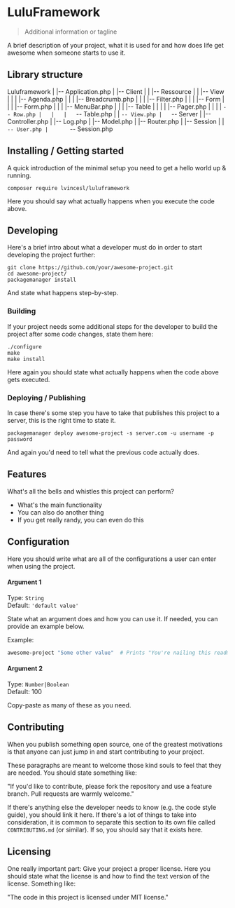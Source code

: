 # LuluFramework
> Additional information or tagline

A brief description of your project, what it is used for and how does life get
awesome when someone starts to use it.

## Library structure

Luluframework
|   |-- Application.php
|   |-- Client
|   |   |-- Ressource
|   |   |-- View
|   |   |   |-- Agenda.php
|   |   |   |-- Breadcrumb.php
|   |   |   |-- Filter.php
|   |   |   |-- Form
|   |   |   |-- Form.php
|   |   |   |-- MenuBar.php
|   |   |   |-- Table
|   |   |   |   |-- Pager.php
|   |   |   |   `-- Row.php
|   |   |   `-- Table.php
|   |   `-- View.php
|   `-- Server
|       |-- Controller.php
|       |-- Log.php
|       |-- Model.php
|       |-- Router.php
|       |-- Session
|       |   `-- User.php
|       `-- Session.php

## Installing / Getting started

A quick introduction of the minimal setup you need to get a hello world up &
running.

```shell
composer require lvincesl/luluframework
```

Here you should say what actually happens when you execute the code above.

## Developing

Here's a brief intro about what a developer must do in order to start developing
the project further:

```shell
git clone https://github.com/your/awesome-project.git
cd awesome-project/
packagemanager install
```

And state what happens step-by-step.

### Building

If your project needs some additional steps for the developer to build the
project after some code changes, state them here:

```shell
./configure
make
make install
```

Here again you should state what actually happens when the code above gets
executed.

### Deploying / Publishing

In case there's some step you have to take that publishes this project to a
server, this is the right time to state it.

```shell
packagemanager deploy awesome-project -s server.com -u username -p password
```

And again you'd need to tell what the previous code actually does.

## Features

What's all the bells and whistles this project can perform?
* What's the main functionality
* You can also do another thing
* If you get really randy, you can even do this

## Configuration

Here you should write what are all of the configurations a user can enter when
using the project.

#### Argument 1
Type: `String`  
Default: `'default value'`

State what an argument does and how you can use it. If needed, you can provide
an example below.

Example:
```bash
awesome-project "Some other value"  # Prints "You're nailing this readme!"
```

#### Argument 2
Type: `Number|Boolean`  
Default: 100

Copy-paste as many of these as you need.

## Contributing

When you publish something open source, one of the greatest motivations is that
anyone can just jump in and start contributing to your project.

These paragraphs are meant to welcome those kind souls to feel that they are
needed. You should state something like:

"If you'd like to contribute, please fork the repository and use a feature
branch. Pull requests are warmly welcome."

If there's anything else the developer needs to know (e.g. the code style
guide), you should link it here. If there's a lot of things to take into
consideration, it is common to separate this section to its own file called
`CONTRIBUTING.md` (or similar). If so, you should say that it exists here.

## Licensing

One really important part: Give your project a proper license. Here you should
state what the license is and how to find the text version of the license.
Something like:

"The code in this project is licensed under MIT license."
